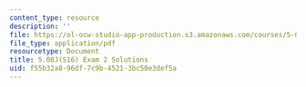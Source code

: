 ```yaml
---
content_type: resource
description: ''
file: https://ol-ocw-studio-app-production.s3.amazonaws.com/courses/5-08j-biological-chemistry-ii-spring-2016/f55b32a896df7c9b45213bc50e3def5a_MIT5_08jS16exam2_soln.pdf
file_type: application/pdf
resourcetype: Document
title: 5.08J(S16) Exam 2 Solutions
uid: f55b32a8-96df-7c9b-4521-3bc50e3def5a
---
```

